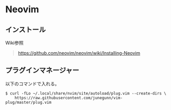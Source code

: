 # Neovim

## インストール
Wiki参照
> https://github.com/neovim/neovim/wiki/Installing-Neovim

## プラグインマネージャー
以下のコマンドで入れる。

```
$ curl -fLo ~/.local/share/nvim/site/autoload/plug.vim --create-dirs \
    https://raw.githubusercontent.com/junegunn/vim-plug/master/plug.vim
```
